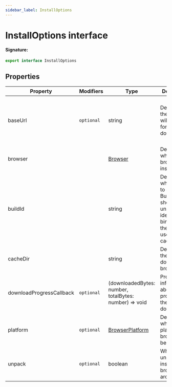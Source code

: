 ```yaml
---
sidebar_label: InstallOptions
---
```


# InstallOptions interface

#### Signature:

```typescript
export interface InstallOptions
```

## Properties

| Property                 | Modifiers             | Type                                                     | Description                                                                                                    | Default                                                                                                                                                    |
| ------------------------ | --------------------- | -------------------------------------------------------- | -------------------------------------------------------------------------------------------------------------- | ---------------------------------------------------------------------------------------------------------------------------------------------------------- |
| baseUrl                  | <code>optional</code> | string                                                   | Determines the host that will be used for downloading.                                                         | <p>Either</p><p>- https://storage.googleapis.com/chrome-for-testing-public or - https://archive.mozilla.org/pub/firefox/nightly/latest-mozilla-central</p> |
| browser                  |                       | [Browser](./browsers.browser.md)                         | Determines which browser to install.                                                                           |                                                                                                                                                            |
| buildId                  |                       | string                                                   | Determines which buildId to download. BuildId should uniquely identify binaries and they are used for caching. |                                                                                                                                                            |
| cacheDir                 |                       | string                                                   | Determines the path to download browsers to.                                                                   |                                                                                                                                                            |
| downloadProgressCallback | <code>optional</code> | (downloadedBytes: number, totalBytes: number) =&gt; void | Provides information about the progress of the download.                                                       |                                                                                                                                                            |
| platform                 | <code>optional</code> | [BrowserPlatform](./browsers.browserplatform.md)         | Determines which platform the browser will be suited for.                                                      | **Auto-detected.**                                                                                                                                         |
| unpack                   | <code>optional</code> | boolean                                                  | Whether to unpack and install browser archives.                                                                | <code>true</code>                                                                                                                                          |
